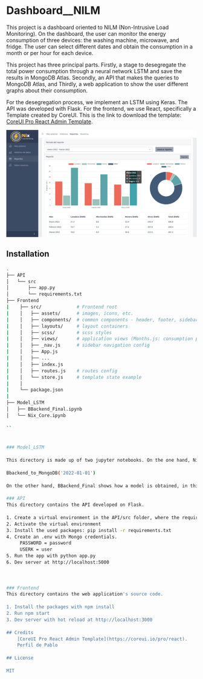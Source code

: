 # Dashboard__NILM

This project is a dashboard oriented to NILM (Non-Intrusive Load Monitoring). On the dashboard, the user can monitor the energy consumption of three devices: the washing machine, microwave, and fridge. The user can select different dates and obtain the consumption in a month or per hour for each device.

This project has three principal parts. Firstly, a stage to desegregate the total power consumption through a neural network LSTM and save the results in MongoDB Atlas. Secondly, an API that makes the queries to MongoDB Atlas, and Thirdly, a web application to show the user different graphs about their consumption. 

For the desegregation process, we implement an LSTM using Keras. The API was developed with Flask. For the frontend, we use React, specifically a Template created by CoreUI. This is the link to download the template: [CoreUI Pro React Admin Template](https://coreui.io/pro/react). 

![](static/example.png)


## Installation 

``` bash
.
├── API
│   └── src
│       ├── app.py
│       └── requirements.txt
├── Frontend
|    ├── src/             # Frontend root
|    │   ├── assets/      # images, icons, etc.
|    │   ├── components/  # common components - header, footer, sidebar, etc.
|    │   ├── layouts/     # layout containers
|    │   ├── scss/        # scss styles
|    │   ├── views/       # application views (Months.js: consumption per month and per hour, Reports.js, Elect.js: consumption last month, Statis.js)
|    │   ├── _nav.js      # sidebar navigation config
|    │   ├── App.js
|    │   ├── ...
|    │   ├── index.js
|    │   ├── routes.js    # routes config
|    │   └── store.js     # template state example 
|    │
|    └── package.json
|
├── Model_LSTM
│   ├── BBackend_Final.ipynb
│   └── Nix_Core.ipynb

``


### Model_LSTM

This directory is made up of two jupyter notebooks. On the one hand, Nix_Core has the main function that allows connection to MongoDB Atlas. For this, it is necessary to provide the location of the trained models and the data to be analyzed, the latter is also built in this notebook. The addresses can be changed by the end user and to carry out a test it is only necessary to define a start date, like this:

Bbackend_to_MongoDB('2022-01-01')

On the other hand, BBackend_Final shows how a model is obtained, in this case, for the fridge. A similar approach can be used for the microwave and the washing machine.

### API 
This directory contains the API developed on Flask. 

1. Create a virtual environment in the API/src folder, where the requirement.txt is
2. Activate the virtual environment
3. Install the used packages: pip install -r requirements.txt
4. Create an .env with Mongo credentials.
     PASSWORD = password
     USERK = user
5. Run the app with python app.py
6. Dev server at http://localhost:5000 



### Frontend
This directory contains the web application's source code. 

1. Install the packages with npm install
2. Run npm start
3. Dev server with hot reload at http://localhost:3000

## Credits
    [CoreUI Pro React Admin Template](https://coreui.io/pro/react). 
    Perfil de Pablo

## License

MIT
